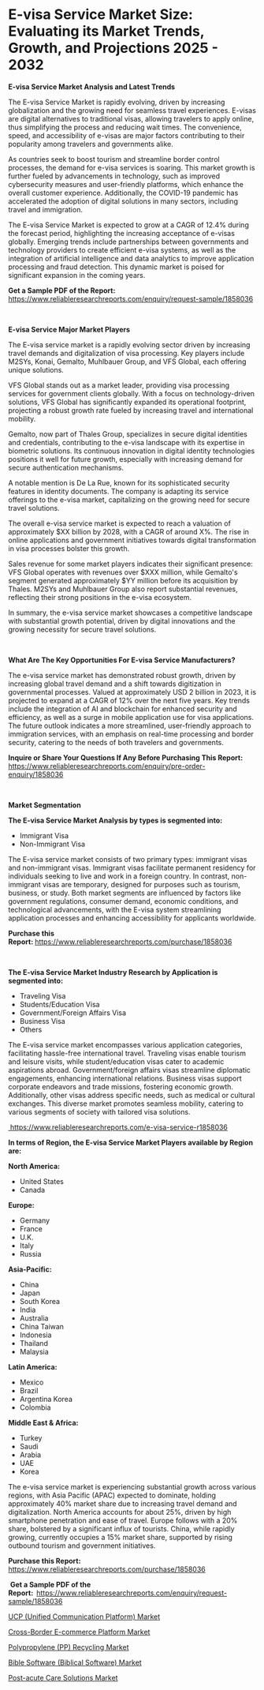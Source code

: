 <p><h1>E-visa Service Market Size: Evaluating its Market Trends, Growth, and Projections 2025 - 2032</h1></p><p><strong>E-visa Service Market Analysis and Latest Trends</strong></p>
<p><p>The E-visa Service Market is rapidly evolving, driven by increasing globalization and the growing need for seamless travel experiences. E-visas are digital alternatives to traditional visas, allowing travelers to apply online, thus simplifying the process and reducing wait times. The convenience, speed, and accessibility of e-visas are major factors contributing to their popularity among travelers and governments alike.</p><p>As countries seek to boost tourism and streamline border control processes, the demand for e-visa services is soaring. This market growth is further fueled by advancements in technology, such as improved cybersecurity measures and user-friendly platforms, which enhance the overall customer experience. Additionally, the COVID-19 pandemic has accelerated the adoption of digital solutions in many sectors, including travel and immigration.</p><p>The E-visa Service Market is expected to grow at a CAGR of 12.4% during the forecast period, highlighting the increasing acceptance of e-visas globally. Emerging trends include partnerships between governments and technology providers to create efficient e-visa systems, as well as the integration of artificial intelligence and data analytics to improve application processing and fraud detection. This dynamic market is poised for significant expansion in the coming years.</p></p>
<p><strong>Get a Sample PDF of the Report:&nbsp;</strong> <a href="https://www.reliableresearchreports.com/enquiry/request-sample/1858036?utm_campaign=2606&utm_medium=2&utm_source=Github&utm_content=ia&utm_term=11032025&utm_id=e-visa-service">https://www.reliableresearchreports.com/enquiry/request-sample/1858036</a></p>
<p>&nbsp;</p>
<p><strong>E-visa Service Major Market Players</strong></p>
<p><p>The E-visa service market is a rapidly evolving sector driven by increasing travel demands and digitalization of visa processing. Key players include M2SYs, Konai, Gemalto, Muhlbauer Group, and VFS Global, each offering unique solutions.</p><p>VFS Global stands out as a market leader, providing visa processing services for government clients globally. With a focus on technology-driven solutions, VFS Global has significantly expanded its operational footprint, projecting a robust growth rate fueled by increasing travel and international mobility.</p><p>Gemalto, now part of Thales Group, specializes in secure digital identities and credentials, contributing to the e-visa landscape with its expertise in biometric solutions. Its continuous innovation in digital identity technologies positions it well for future growth, especially with increasing demand for secure authentication mechanisms.</p><p>A notable mention is De La Rue, known for its sophisticated security features in identity documents. The company is adapting its service offerings to the e-visa market, capitalizing on the growing need for secure travel solutions. </p><p>The overall e-visa service market is expected to reach a valuation of approximately $XX billion by 2028, with a CAGR of around X%. The rise in online applications and government initiatives towards digital transformation in visa processes bolster this growth.</p><p>Sales revenue for some market players indicates their significant presence: VFS Global operates with revenues over $XXX million, while Gemalto's segment generated approximately $YY million before its acquisition by Thales. M2SYs and Muhlbauer Group also report substantial revenues, reflecting their strong positions in the e-visa ecosystem.</p><p>In summary, the e-visa service market showcases a competitive landscape with substantial growth potential, driven by digital innovations and the growing necessity for secure travel solutions.</p></p>
<p>&nbsp;</p>
<p><strong>What Are The Key Opportunities For E-visa Service Manufacturers?</strong></p>
<p><p>The e-visa service market has demonstrated robust growth, driven by increasing global travel demand and a shift towards digitization in governmental processes. Valued at approximately USD 2 billion in 2023, it is projected to expand at a CAGR of 12% over the next five years. Key trends include the integration of AI and blockchain for enhanced security and efficiency, as well as a surge in mobile application use for visa applications. The future outlook indicates a more streamlined, user-friendly approach to immigration services, with an emphasis on real-time processing and border security, catering to the needs of both travelers and governments.</p></p>
<p><strong>Inquire or Share Your Questions If Any Before Purchasing This Report:</strong> <a href="https://www.reliableresearchreports.com/enquiry/pre-order-enquiry/1858036?utm_campaign=2606&utm_medium=2&utm_source=Github&utm_content=ia&utm_term=11032025&utm_id=e-visa-service">https://www.reliableresearchreports.com/enquiry/pre-order-enquiry/1858036</a></p>
<p>&nbsp;</p>
<p><strong>Market Segmentation</strong></p>
<p><strong>The E-visa Service Market Analysis by types is segmented into:</strong></p>
<p><ul><li>Immigrant Visa</li><li>Non-Immigrant Visa</li></ul></p>
<p><p>The E-visa service market consists of two primary types: immigrant visas and non-immigrant visas. Immigrant visas facilitate permanent residency for individuals seeking to live and work in a foreign country. In contrast, non-immigrant visas are temporary, designed for purposes such as tourism, business, or study. Both market segments are influenced by factors like government regulations, consumer demand, economic conditions, and technological advancements, with the E-visa system streamlining application processes and enhancing accessibility for applicants worldwide.</p></p>
<p><strong>Purchase this Report:&nbsp;</strong><a href="https://www.reliableresearchreports.com/purchase/1858036?utm_campaign=2606&utm_medium=2&utm_source=Github&utm_content=ia&utm_term=11032025&utm_id=e-visa-service">https://www.reliableresearchreports.com/purchase/1858036</a></p>
<p>&nbsp;</p>
<p><strong>The E-visa Service Market Industry Research by Application is segmented into:</strong></p>
<p><ul><li>Traveling Visa</li><li>Students/Education Visa</li><li>Government/Foreign Affairs Visa</li><li>Business Visa</li><li>Others</li></ul></p>
<p><p>The E-visa service market encompasses various application categories, facilitating hassle-free international travel. Traveling visas enable tourism and leisure visits, while student/education visas cater to academic aspirations abroad. Government/foreign affairs visas streamline diplomatic engagements, enhancing international relations. Business visas support corporate endeavors and trade missions, fostering economic growth. Additionally, other visas address specific needs, such as medical or cultural exchanges. This diverse market promotes seamless mobility, catering to various segments of society with tailored visa solutions.</p></p>
<p><a href="https://www.reliableresearchreports.com/e-visa-service-r1858036?utm_campaign=2606&utm_medium=2&utm_source=Github&utm_content=ia&utm_term=11032025&utm_id=e-visa-service">&nbsp;https://www.reliableresearchreports.com/e-visa-service-r1858036</a></p>
<p><strong>In terms of Region, the E-visa Service Market Players available by Region are:</strong></p>
<p>
    <p> <strong> North America: </strong>
        <ul>
            <li>United States</li>
            <li>Canada</li>
        </ul>
        </p> 
    <p> <strong> Europe: </strong>
        <ul>
            <li>Germany</li>
            <li>France</li>
            <li>U.K.</li>
            <li>Italy</li>
            <li>Russia</li>
        </ul>
        </p> 
    <p> <strong> Asia-Pacific: </strong>
        <ul>
            <li>China</li>
            <li>Japan</li>
            <li>South Korea</li>
            <li>India</li>
            <li>Australia</li>
            <li>China Taiwan</li>
            <li>Indonesia</li>
            <li>Thailand</li>
            <li>Malaysia</li>
        </ul>
        </p> 
    <p> <strong> Latin America: </strong>
        <ul>
            <li>Mexico</li>
            <li>Brazil</li>
            <li>Argentina Korea</li>
            <li>Colombia</li>
        </ul>
        </p> 
    <p> <strong> Middle East & Africa: </strong>
        <ul>
            <li>Turkey</li>
            <li>Saudi</li>
            <li>Arabia</li>
            <li>UAE</li>
            <li>Korea</li>
        </ul>
    </p>
    </p>
<p><p>The e-visa service market is experiencing substantial growth across various regions, with Asia Pacific (APAC) expected to dominate, holding approximately 40% market share due to increasing travel demand and digitalization. North America accounts for about 25%, driven by high smartphone penetration and ease of travel. Europe follows with a 20% share, bolstered by a significant influx of tourists. China, while rapidly growing, currently occupies a 15% market share, supported by rising outbound tourism and government initiatives.</p></p>
<p><strong>Purchase this Report: </strong><a href="https://www.reliableresearchreports.com/purchase/1858036?utm_campaign=2606&utm_medium=2&utm_source=Github&utm_content=ia&utm_term=11032025&utm_id=e-visa-service">https://www.reliableresearchreports.com/purchase/1858036</a></p>
<p>&nbsp;<strong>Get a Sample PDF of the Report:&nbsp;&nbsp;</strong><a href="https://www.reliableresearchreports.com/enquiry/request-sample/1858036?utm_campaign=2606&utm_medium=2&utm_source=Github&utm_content=ia&utm_term=11032025&utm_id=e-visa-service">https://www.reliableresearchreports.com/enquiry/request-sample/1858036</a></p>
<p><strong></strong></p>
<p><p><a href="https://github.com/dringals/Market-Research-Report-List-6/blob/main/ucp-unified-communication-platform-market.md?utm_campaign=2606&utm_medium=2&utm_source=Github&utm_content=ia&utm_term=11032025&utm_id=e-visa-service">UCP (Unified Communication Platform) Market</a></p><p><a href="https://github.com/Mayankdeswa/Market-Research-Report-List-1/blob/main/cross-border-e-commerce-platform-market.md?utm_campaign=2606&utm_medium=2&utm_source=Github&utm_content=ia&utm_term=11032025&utm_id=e-visa-service">Cross-Border E-commerce Platform Market</a></p><p><a href="https://github.com/tona7vba/Market-Research-Report-List-1/blob/main/polypropylene-pp-recycling-market.md?utm_campaign=2606&utm_medium=2&utm_source=Github&utm_content=ia&utm_term=11032025&utm_id=e-visa-service">Polypropylene (PP) Recycling Market</a></p><p><a href="https://github.com/mafuzakirju/Market-Research-Report-List-1/blob/main/bible-software-biblical-software-market.md?utm_campaign=2606&utm_medium=2&utm_source=Github&utm_content=ia&utm_term=11032025&utm_id=e-visa-service">Bible Software (Biblical Software) Market</a></p><p><a href="https://github.com/mharielmesa/Market-Research-Report-List-5/blob/main/post-acute-care-solutions-market.md?utm_campaign=2606&utm_medium=2&utm_source=Github&utm_content=ia&utm_term=11032025&utm_id=e-visa-service">Post-acute Care Solutions Market</a></p></p>